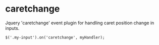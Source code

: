 caretchange
===========

Jquery 'caretchange' event plugin for handling caret position change in inputs.

```
$('.my-input').on('caretchange', myHandler);
```
